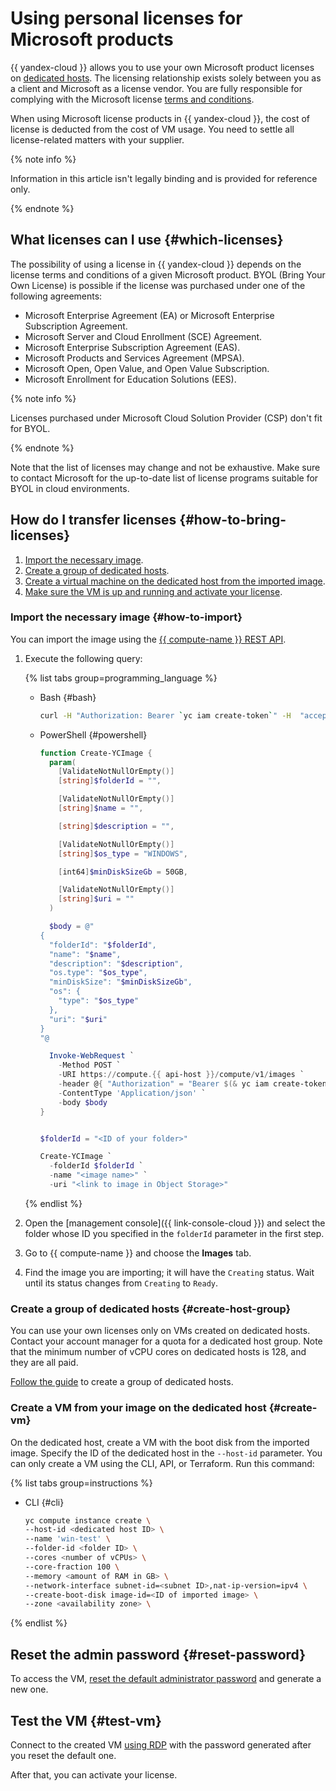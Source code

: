 # Using personal licenses for Microsoft products

{{ yandex-cloud }} allows you to use your own Microsoft product licenses on [dedicated hosts](../compute/concepts/dedicated-host.md). The licensing relationship exists solely between you as a client and Microsoft as a license vendor. You are fully responsible for complying with the Microsoft license [terms and conditions](https://www.microsoft.com/en-us/useterms). 

When using Microsoft license products in {{ yandex-cloud }}, the cost of license is deducted from the cost of VM usage. You need to settle all license-related matters with your supplier.

{% note info %}

Information in this article isn't legally binding and is provided for reference only.

{% endnote %}

## What licenses can I use {#which-licenses}

The possibility of using a license in {{ yandex-cloud }} depends on the license terms and conditions of a given Microsoft product. BYOL (Bring Your Own License) is possible if the license was purchased under one of the following agreements:

* Microsoft Enterprise Agreement (EA) or Microsoft Enterprise Subscription Agreement.
* Microsoft Server and Cloud Enrollment (SCE) Agreement.
* Microsoft Enterprise Subscription Agreement (EAS).
* Microsoft Products and Services Agreement (MPSA).
* Microsoft Open, Open Value, and Open Value Subscription.
* Microsoft Enrollment for Education Solutions (EES).

{% note info %}

Licenses purchased under Microsoft Cloud Solution Provider (CSP) don't fit for BYOL.

{% endnote %}

Note that the list of licenses may change and not be exhaustive. Make sure to contact Microsoft for the up-to-date list of license programs suitable for BYOL in cloud environments.

## How do I transfer licenses {#how-to-bring-licenses}

1. [Import the necessary image](#how-to-import).
1. [Create a group of dedicated hosts](#create-host-group).
1. [Create a virtual machine on the dedicated host from the imported image](#create-vm).
1. [Make sure the VM is up and running and activate your license](#test-vm).

### Import the necessary image {#how-to-import}

You can import the image using the [{{ compute-name }} REST API](../compute/api-ref/Image/create).

1. Execute the following query:

   {% list tabs group=programming_language %}

   - Bash {#bash}

     ```bash
     curl -H "Authorization: Bearer `yc iam create-token`" -H  "accept: application/json" -X POST https://compute.{{ api-host }}/compute/v1/images -d '{"folderId": "<ID of your folder>", "name": "<image name>", "description": "<image description>", "os": {"type": "WINDOWS"}, "pooled": false, "uri": "<link to image in Object Storage>"}'
     ```

   - PowerShell {#powershell}

     ```powershell
     function Create-YCImage {
       param(
         [ValidateNotNullOrEmpty()]
         [string]$folderId = "",

         [ValidateNotNullOrEmpty()]
         [string]$name = "",

         [string]$description = "",

         [ValidateNotNullOrEmpty()]
         [string]$os_type = "WINDOWS",

         [int64]$minDiskSizeGb = 50GB,

         [ValidateNotNullOrEmpty()]
         [string]$uri = ""
       )

       $body = @"
     {
       "folderId": "$folderId",
       "name": "$name",
       "description": "$description",
       "os.type": "$os_type",
       "minDiskSize": "$minDiskSizeGb",
       "os": {
         "type": "$os_type"
       },
       "uri": "$uri"
     }
     "@

       Invoke-WebRequest `
         -Method POST `
         -URI https://compute.{{ api-host }}/compute/v1/images `
         -header @{ "Authorization" = "Bearer $(& yc iam create-token)" } `
         -ContentType 'Application/json' `
         -body $body
     }


     $folderId = "<ID of your folder>"

     Create-YCImage `
       -folderId $folderId `
       -name "<image name>" `
       -uri "<link to image in Object Storage>"

     ```

   {% endlist %}

1. Open the [management console]({{ link-console-cloud }}) and select the folder whose ID you specified in the `folderId` parameter in the first step.
1. Go to {{ compute-name }} and choose the **Images** tab.
1. Find the image you are importing; it will have the `Creating` status. Wait until its status changes from `Creating` to `Ready`.

### Create a group of dedicated hosts {#create-host-group}

You can use your own licenses only on VMs created on dedicated hosts. Contact your account manager for a quota for a dedicated host group. Note that the minimum number of vCPU cores on dedicated hosts is 128, and they are all paid.

[Follow the guide](../compute/operations/dedicated-host/create-host-group.md) to create a group of dedicated hosts.

### Create a VM from your image on the dedicated host {#create-vm}

On the dedicated host, create a VM with the boot disk from the imported image. Specify the ID of the dedicated host in the `--host-id` parameter. You can only create a VM using the CLI, API, or Terraform. Run this command:

   {% list tabs group=instructions %}

   - CLI {#cli}

     ```bash
     yc compute instance create \
     --host-id <dedicated host ID> \
     --name 'win-test' \
     --folder-id <folder ID> \
     --cores <number of vCPUs> \
     --core-fraction 100 \
     --memory <amount of RAM in GB> \
     --network-interface subnet-id=<subnet ID>,nat-ip-version=ipv4 \
     --create-boot-disk image-id=<ID of imported image> \
     --zone <availability zone> \
     ```

   {% endlist %}

## Reset the admin password {#reset-password}

To access the VM, [reset the default administrator password](../compute/operations/vm-guest-agent/reset-password.md) and generate a new one.

## Test the VM {#test-vm}

Connect to the created VM [using RDP](../compute/operations/vm-connect/rdp.md) with the password generated after you reset the default one.

After that, you can activate your license.
